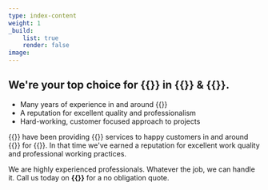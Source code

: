 ```yaml
---
type: index-content
weight: 1
_build:
    list: true
    render: false
image: 
---
```


## We're your **top choice** for {{<industry>}} in {{<towncity>}} &amp; {{<county>}}.

* Many years of experience in and around {{<towncity>}}
* A reputation for excellent quality and professionalism
* Hard-working, customer focused approach to projects

{{<company>}} have been providing {{<industry>}} services to happy customers in and around {{<towncity>}} for {{<years>}}. In that time we've earned a reputation for excellent work quality and professional working practices.

We are highly experienced professionals. Whatever the job, we can handle it. Call us today on **{{<phone>}}** for a no obligation quote.



